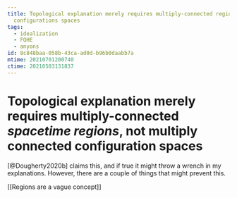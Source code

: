 ```yaml
---
title: Topological explanation merely requires multiply-connected regions, not
  configurations spaces
tags:
  - idealization
  - FQHE
  - anyons
id: 8c848baa-058b-43ca-ad0d-b96b0daabb7a
mtime: 20210701200740
ctime: 20210503131837
---
```


# Topological explanation merely requires multiply-connected _spacetime regions_, not multiply connected configuration spaces

[@Dougherty2020b] claims this, and if true it might throw a wrench in my explanations. However, there are a couple of things that might prevent this.

[[Regions are a vague concept]]
